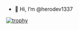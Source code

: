 - 👋 Hi, I’m @herodev1337

[![trophy](https://github-profile-trophy.vercel.app/?username=herodev1337&theme=onedark)](https://github.com/ryo-ma/github-profile-trophy)
